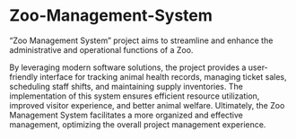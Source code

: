 # Zoo-Management-System
“Zoo Management System” project aims to streamline and enhance the administrative and operational functions of a Zoo.

By leveraging modern software solutions, the project provides a user-friendly interface for tracking animal health records, managing ticket sales, scheduling staff shifts, and maintaining supply inventories. The implementation of this system ensures efficient resource utilization, improved visitor experience, and better animal welfare. Ultimately, the Zoo Management System facilitates a more organized and effective management, optimizing the overall project management experience.
